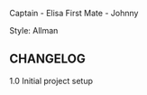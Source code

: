 Captain -  Elisa
First Mate - Johnny

Style: Allman


CHANGELOG
---------------------------------
1.0 Initial project setup